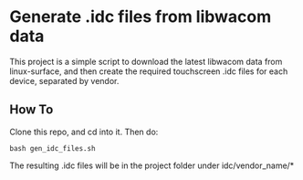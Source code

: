 # Generate .idc files from libwacom data

This project is a simple script to download the latest libwacom data from linux-surface, and then create the required touchscreen .idc files for each device, separated by vendor. 

## How To

Clone this repo, and cd into it. Then do:
```
bash gen_idc_files.sh
```

The resulting .idc files will be in the project folder under idc/vendor_name/*